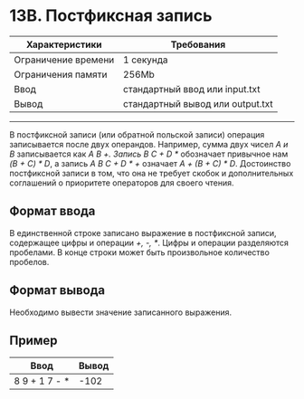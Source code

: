 # 13B. Постфиксная запись

|Характеристики|Требования|
|---|---|
|Ограничение времени|1 секунда|
|Ограничения памяти|256Mb|
|Ввод|стандартный ввод или input.txt|
|Вывод|стандартный вывод или output.txt|
---
В постфиксной записи (или обратной польской записи) операция записывается после двух операндов. Например, сумма двух чисел *A и B* записывается как *A B +. Запись B C + D \** обозначает привычное нам *(B + C) \* D*, а запись *A B C + D \* +* означает *A + (B + C) \* D*. Достоинство постфиксной записи в том, что она не требует скобок и дополнительных соглашений о приоритете операторов для своего чтения.

## Формат ввода

В единственной строке записано выражение в постфиксной записи, содержащее цифры и операции *+, -, \**. Цифры и операции разделяются пробелами. В конце строки может быть произвольное количество пробелов.

## Формат вывода

Необходимо вывести значение записанного выражения.

## Пример

|Ввод|Вывод|
|---|---|
|8 9 + 1 7 - *|-102|
